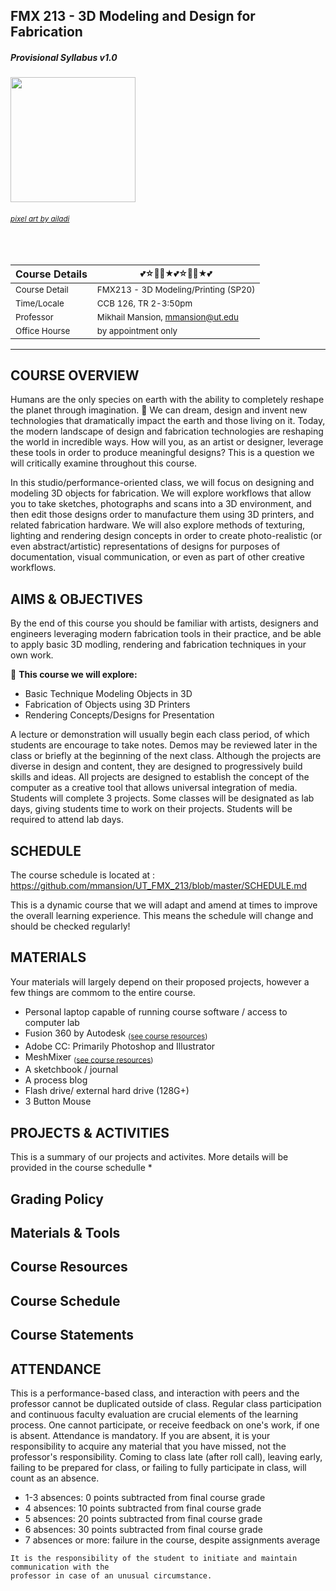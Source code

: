 ## FMX 213 - 3D Modeling and Design for Fabrication

##### Provisional Syllabus v1.0

<img src="https://media.giphy.com/media/l2JhwdnrGvfnoXrzi/source.gif" width="200" height="200" />

###### <sub>[pixel art by ailadi](https://www.instagram.com/ailadi/)</sub>

<br>

| Course Details  | <sub>💕☆🚀🌐★💕☆🚀🌐★💕</sub> |
| :---   | -------------   |
| <sub>Course Detail</sub> | <sub>FMX213 - 3D Modeling/Printing (SP20)</sub> |
| <sub>Time/Locale</sub>   | <sub>CCB 126, TR 2-3:50pm</sub> |
| <sub>Professor</sub>     | <sub>Mikhail Mansion, mmansion@ut.edu</sub> |
| <sub>Office Hourse</sub> | <sub>by appointment only</sub> |

---

## COURSE OVERVIEW

Humans are the only species on earth with the ability to completely reshape the planet through imagination. 🐒 
We can dream, design and invent new technologies that dramatically impact the earth and those living on it. Today, the modern landscape of design and fabrication technologies are reshaping the world in incredible ways. How will you, as an artist or designer, leverage these tools in order to produce meaningful designs? This is a question we will critically examine throughout this course. 

In this studio/performance-oriented class, we will focus on designing and modeling 3D objects for fabrication. We will explore workflows that allow you to take sketches, photographs and scans into a 3D environment, and then edit those designs order to manufacture them using 3D printers, and related fabrication hardware. We will also explore methods of texturing, lighting and rendering design concepts in order to create photo-realistic (or even abstract/artistic) representations of designs for purposes of documentation, visual communication, or even as part of other creative workflows.

## AIMS & OBJECTIVES

By the end of this course you should be familiar with artists, designers and engineers leveraging modern fabrication tools in their practice, and be able to apply basic 3D modling, rendering and fabrication techniques in your own work.

👀 **This course we will explore:** 
* Basic Technique Modeling Objects in 3D 
* Fabrication of Objects using 3D Printers
* Rendering Concepts/Designs for Presentation

A lecture or demonstration will usually begin each class period, of which students are
encourage to take notes. Demos may be reviewed later in the class or briefly at the
beginning of the next class. Although the projects are diverse in design and content,
they are designed to progressively build skills and ideas. All projects are designed to
establish the concept of the computer as a creative tool that allows universal integration
of media. Students will complete 3 projects. Some classes will be designated as lab
days, giving students time to work on their projects. Students will be required to attend
lab days.

## SCHEDULE

The course schedule is located at :
https://github.com/mmansion/UT_FMX_213/blob/master/SCHEDULE.md

This is a dynamic course that we will adapt and amend at times to improve the overall learning experience. This means the schedule will change and should be checked regularly!

## MATERIALS

Your materials will largely depend on their proposed projects, however a few things are commom to the entire course.

* Personal laptop capable of running course software / access to computer lab
* Fusion 360 by Autodesk <sub>([see course resources](https://github.com/mmansion/UT_FMX_213/blob/master/RESOURCES.md))</sub>
* Adobe CC: Primarily Photoshop and Illustrator
* MeshMixer <sub>([see course resources](https://github.com/mmansion/UT_FMX_213/blob/master/RESOURCES.md))</sub>
* A sketchbook / journal
* A process blog
* Flash drive/ external hard drive (128G+)
* 3 Button Mouse

## PROJECTS & ACTIVITIES

This is a summary of our projects and activites. More details will be provided in the course schedulle
* 

## Grading Policy
## Materials & Tools
## Course Resources
## Course Schedule
## Course Statements

## ATTENDANCE
This is a performance-based class, and interaction with peers and the professor cannot
be duplicated outside of class. Regular class participation and continuous faculty
evaluation are crucial elements of the learning process. One cannot participate, or
receive feedback on one's work, if one is absent. Attendance is mandatory. If you are
absent, it is your responsibility to acquire any material that you have missed, not the
professor's responsibility. Coming to class late (after roll call), leaving early, failing to be
prepared for class, or failing to fully participate in class, will count as an absence.

  * 1-3 absences: 0 points subtracted from final course grade
  * 4 absences: 10 points subtracted from final course grade
  * 5 absences: 20 points subtracted from final course grade
  * 6 absences: 30 points subtracted from final course grade
  * 7 absences or more: failure in the course, despite assignments average

```
It is the responsibility of the student to initiate and maintain communication with the
professor in case of an unusual circumstance. 
```




